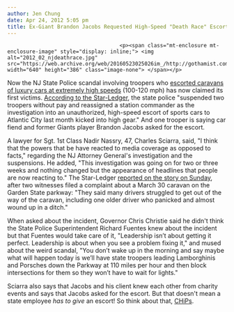 ```yaml
---
author: Jen Chung
date: Apr 24, 2012 5:05 pm
title: Ex-Giant Brandon Jacobs Requested High-Speed "Death Race" Escort, Says NJ State Trooper
---
```


	
										<p><span class="mt-enclosure mt-enclosure-image" style="display: inline;"> <img alt="2012_02_njdeathrace.jpg" src="https://web.archive.org/web/20160523025026im_/http://gothamist.com/attachments/jen/2012_02_njdeathrace.jpg" width="640" height="386" class="image-none"> </span></p>

<p>Now the NJ State Police scandal involving troopers who <a href="https://web.archive.org/web/20160523025026/http://gothamist.com/2012/04/23/nj_state_police_under_fire_for_esco.php">escorted caravans of luxury cars at extremely high speeds</a> (100-120 mph) has now claimed its first victims.  <a href="https://web.archive.org/web/20160523025026/http://www.nj.com/news/index.ssf/2012/04/second_state_trooper_suspended.html">According to the Star-Ledger</a>, the state police &quot;suspended two troopers without pay and reassigned a station commander as the investigation into an unauthorized, high-speed escort of sports cars to Atlantic City last month kicked into high gear.&quot; And one trooper is saying car fiend and former Giants player Brandon Jacobs asked for the escort.</p>

<p>A lawyer for Sgt. 1st Class Nadir Nassry, 47, Charles Sciarra, said, &quot;I think that the powers that be have reacted to media coverage as opposed to facts,&quot; regarding the NJ Attorney General&apos;s investigation and the suspensions.  He added, &quot;This investigation was going on for two or three weeks and nothing changed but the appearance of headlines that people are now reacting to.&quot;  The Star-Ledger <a href="https://web.archive.org/web/20160523025026/http://www.nj.com/news/index.ssf/2012/04/nj_attorney_generals_office_in.html">reported on the story on Sunday</a>, after two witnesses filed a complaint about a March 30 caravan on the Garden State parkway: &quot;They said many drivers struggled to get out of the way of the caravan, including one older driver who panicked and almost wound up in a ditch.&quot;</p>

<p>When asked about the incident, Governor Chris Christie said he didn&apos;t think the State Police Superintendent Richard Fuentes knew about the incident but that Fuentes would take care of it, &quot;Leadership isn&#x2019;t about getting it perfect. Leadership is about when you see a problem fixing it,&quot; and mused about the weird scandal, &quot;You don&#x2019;t wake up in the morning and say maybe what will happen today is we&#x2019;ll have state troopers leading Lamborghinis and Porsches down the Parkway at 110 miles per hour and then block intersections for them so they won&#x2019;t have to wait for lights.&quot;</p>

<p>Sciarra also says that Jacobs and his client knew each other from charity events and says that Jacobs asked for the escort.  But that doesn&apos;t mean a state employee <em>has to give</em> an escort!  So think about that, <a href="https://web.archive.org/web/20160523025026/http://www.chp.ca.gov/">CHiPs</a>.</p>					
										
									
				